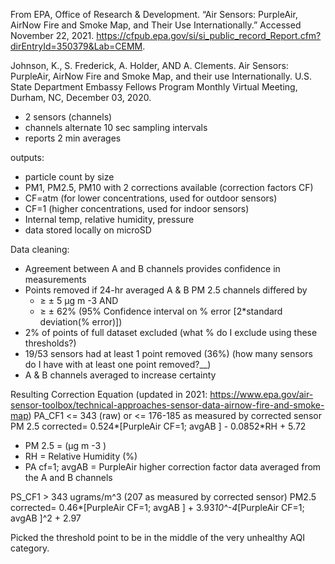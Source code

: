 From
EPA, Office of Research & Development. “Air Sensors: PurpleAir, AirNow Fire and Smoke Map, and Their Use Internationally.” Accessed November 22, 2021. https://cfpub.epa.gov/si/si_public_record_Report.cfm?dirEntryId=350379&Lab=CEMM.

Johnson, K., S. Frederick, A. Holder, AND A. Clements. Air Sensors: PurpleAir, AirNow Fire and Smoke Map, and their use Internationally. U.S. State Department Embassy Fellows Program Monthly Virtual Meeting, Durham, NC, December 03, 2020.

- 2 sensors (channels)
- channels alternate 10 sec sampling intervals
- reports 2 min averages

outputs:
- particle count by size
- PM1, PM2.5, PM10 with 2 corrections available (correction factors CF)
- CF=atm (for lower concentrations, used for outdoor sensors)
- CF=1 (higher concentrations, used for indoor sensors)
- Internal temp, relative humidity, pressure
- data stored locally on microSD

Data cleaning:
- Agreement between A and B channels provides
confidence in measurements
- Points removed if 24-hr averaged A & B PM 2.5 channels differed by
  - ≥ ± 5 µg m -3 AND
  - ≥ ± 62% (95% Confidence interval on % error [2*standard deviation(% error)])
- 2% of points of full dataset excluded (what % do I exclude using these thresholds?)
- 19/53 sensors had at least 1 point removed (36%) (how many sensors do I have with at least one point removed?__)
- A & B channels averaged to increase certainty

Resulting Correction Equation (updated in 2021: https://www.epa.gov/air-sensor-toolbox/technical-approaches-sensor-data-airnow-fire-and-smoke-map)
PA_CF1 <= 343 (raw) or <= 176-185 as measured by corrected sensor
PM 2.5 corrected= 0.524*[PurpleAir CF=1; avgAB ] - 0.0852*RH + 5.72
- PM 2.5 = (µg m -3 ) 
- RH = Relative Humidity (%)
- PA cf=1; avgAB = PurpleAir higher correction factor data averaged from the A and B channels

PS_CF1 > 343 ugrams/m^3 (207 as measured by corrected sensor)
PM2.5 corrected= 0.46*[PurpleAir CF=1; avgAB ] + 3.93*10^-4*[PurpleAir CF=1; avgAB ]^2 + 2.97

Picked the threshold point to be in the middle of the very unhealthy AQI category.